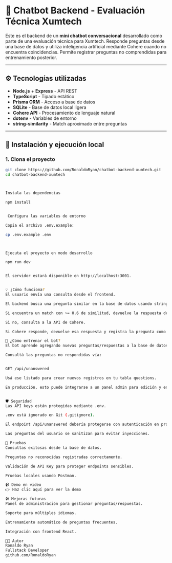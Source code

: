 




# 🤖 Chatbot Backend - Evaluación Técnica Xumtech

Este es el backend de un **mini chatbot conversacional** desarrollado como parte
de una evaluación técnica para Xumtech. Responde preguntas desde una base de
datos y utiliza inteligencia artificial mediante Cohere cuando no encuentra
coincidencias. Permite registrar preguntas no comprendidas para entrenamiento
posterior.

---

## ⚙️ Tecnologías utilizadas

- **Node.js** + **Express** - API REST
- **TypeScript** - Tipado estático
- **Prisma ORM** - Acceso a base de datos
- **SQLite** - Base de datos local ligera
- **Cohere API** - Procesamiento de lenguaje natural
- **dotenv** - Variables de entorno
- **string-similarity** - Match aproximado entre preguntas

---

## 🚀 Instalación y ejecución local

### 1. Clona el proyecto

```bash
git clone https://github.com/RonaldoRyan/chatbot-backend-xumtech.git
cd chatbot-backend-xumtech



Instala las dependencias

npm install


 Configura las variables de entorno

Copia el archivo .env.example:

cp .env.example .env



Ejecuta el proyecto en modo desarrollo

npm run dev


El servidor estará disponible en http://localhost:3001.


💡 ¿Cómo funciona?
El usuario envía una consulta desde el frontend.

El backend busca una pregunta similar en la base de datos usando string-similarity.

Si encuentra un match con >= 0.6 de similitud, devuelve la respuesta desde la base.

Si no, consulta a la API de Cohere.

Si Cohere responde, devuelve esa respuesta y registra la pregunta como no respondida en la tabla unansweredQuestions.

🧠 ¿Cómo entrenar el bot?
El bot aprende agregando nuevas preguntas/respuestas a la base de datos. Para ello:

Consultá las preguntas no respondidas vía:


GET /api/unanswered

Usá ese listado para crear nuevos registros en tu tabla questions.

En producción, esto puede integrarse a un panel admin para edición y entrenamiento sin código.


🛡️ Seguridad
Las API keys están protegidas mediante .env.

.env está ignorado en Git (.gitignore).

El endpoint /api/unanswered debería protegerse con autenticación en producción.

Las preguntas del usuario se sanitizan para evitar inyecciones.

🧪 Pruebas
Consultas exitosas desde la base de datos.

Preguntas no reconocidas registradas correctamente.

Validación de API Key para proteger endpoints sensibles.

Pruebas locales usando Postman.

📹 Demo en video
👉 Haz clic aquí para ver la demo

🛠️ Mejoras futuras
Panel de administración para gestionar preguntas/respuestas.

Soporte para múltiples idiomas.

Entrenamiento automático de preguntas frecuentes.

Integración con frontend React.

🧑‍💼 Autor
Ronaldo Ryan
Fullstack Developer
github.com/RonaldoRyan

```
